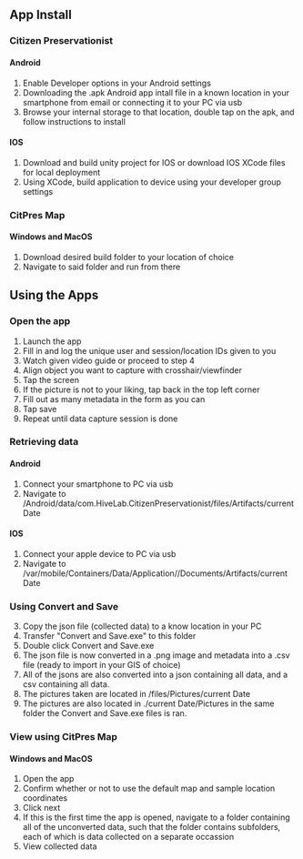 ## App Install

### Citizen Preservationist
#### Android
1. Enable Developer options in your Android settings 
2. Downloading the .apk Android app intall file in a known location in your smartphone from email or connecting it to your PC via usb
3. Browse your internal storage to that location, double tap on the apk, and follow instructions to install

#### IOS
1. Download and build unity project for IOS or download IOS XCode files for local deployment
2. Using XCode, build application to device using your developer group settings

### CitPres Map
#### Windows and MacOS
1. Download desired build folder to your location of choice
2. Navigate to said folder and run from there

## Using the Apps

### Open the app
1. Launch the app
2. Fill in and log the unique user and session/location IDs given to you
3. Watch given video guide or proceed to step 4
4. Align object you want to capture with crosshair/viewfinder
5. Tap the screen
6. If the picture is not to your liking, tap back in the top left corner
7. Fill out as many metadata in the form as you can
8. Tap save
9. Repeat until data capture session is done

### Retrieving data
#### Android
1. Connect your smartphone to PC via usb
2. Navigate to /Android/data/com.HiveLab.CitizenPreservationist/files/Artifacts/current Date

#### IOS
1. Connect your apple device to PC via usb
2. Navigate to /var/mobile/Containers/Data/Application/<guid>/Documents/Artifacts/current Date

### Using Convert and Save
3. Copy the json file (collected data) to a know location in your PC
3. Transfer "Convert and Save.exe" to this folder
4. Double click Convert and Save.exe
5. The json file is now converted in a .png image and metadata into a .csv file (ready to import in your GIS of choice)
6. All of the jsons are also converted into a json containing all data, and a csv containing all data.
7. The pictures taken are located in /files/Pictures/current Date
8. The pictures are also located in ./current Date/Pictures in the same folder the Convert and Save.exe files is ran.

### View using CitPres Map
#### Windows and MacOS
1. Open the app
2. Confirm whether or not to use the default map and sample location coordinates
3. Click next
4. If this is the first time the app is opened, navigate to a folder containing all of the unconverted data, such that the folder contains subfolders, each of which is data collected on a separate occassion
5. View collected data
